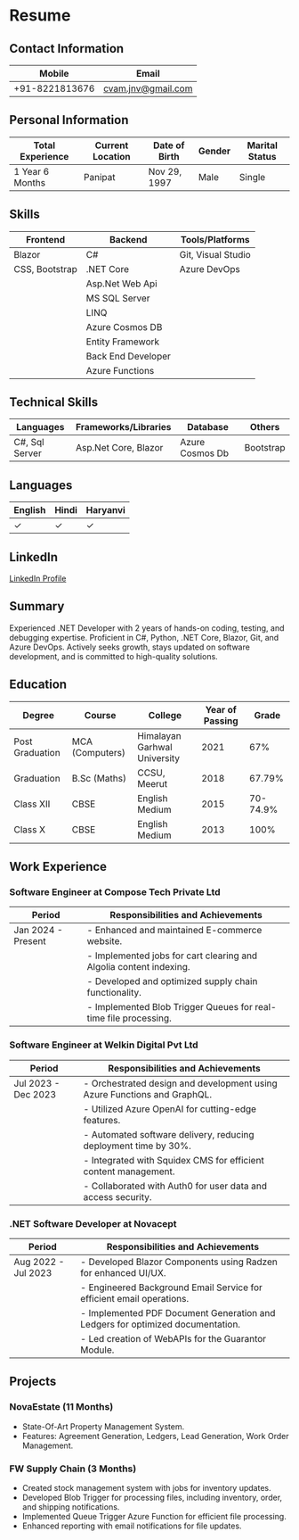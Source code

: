 # Resume

## Contact Information
| Mobile | Email                |
|--------|----------------------|
| +91-8221813676 | cvam.jnv@gmail.com |

## Personal Information
| Total Experience | Current Location | Date of Birth | Gender | Marital Status |
|-------------------|-------------------|---------------|--------|----------------|
| 1 Year 6 Months   | Panipat           | Nov 29, 1997  | Male   | Single         |

## Skills
| Frontend           | Backend                         | Tools/Platforms               |
|--------------------|---------------------------------|-------------------------------|
| Blazor             | C#                              | Git, Visual Studio            |
| CSS, Bootstrap     | .NET Core                        | Azure DevOps                  |
|                   | Asp.Net Web Api                  |                               |
|                   | MS SQL Server                    |                               |
|                   | LINQ                            |                               |
|                   | Azure Cosmos DB                  |                               |
|                   | Entity Framework                 |                               |
|                   | Back End Developer               |                               |
|                   | Azure Functions                  |                               |

## Technical Skills
| Languages        | Frameworks/Libraries         | Database            | Others             |
|------------------|-----------------------------|----------------------|--------------------|
| C#, Sql Server   | Asp.Net Core, Blazor        | Azure Cosmos Db      | Bootstrap          |

## Languages
| English | Hindi  | Haryanvi |
|---------|--------|----------|
| ✓       | ✓      | ✓        |

## LinkedIn
[LinkedIn Profile](https://www.linkedin.com/in/cvam29/)

## Summary
Experienced .NET Developer with 2 years of hands-on coding, testing, and debugging expertise. Proficient in C#, Python, .NET Core, Blazor, Git, and Azure DevOps. Actively seeks growth, stays updated on software development, and is committed to high-quality solutions.

## Education
| Degree               | Course      | College                          | Year of Passing | Grade |
|----------------------|-------------|----------------------------------|-----------------|-------|
| Post Graduation      | MCA (Computers) | Himalayan Garhwal University | 2021            | 67%   |
| Graduation           | B.Sc (Maths) | CCSU, Meerut                     | 2018            | 67.79%|
| Class XII            | CBSE        | English Medium                   | 2015            | 70-74.9%|
| Class X              | CBSE        | English Medium                   | 2013            | 100%  |

## Work Experience
### Software Engineer at Compose Tech Private Ltd
| Period            | Responsibilities and Achievements                                                          |
|-------------------|--------------------------------------------------------------------------------------------|
| Jan 2024 - Present | - Enhanced and maintained E-commerce website.                                                |
|                   | - Implemented jobs for cart clearing and Algolia content indexing.                             |
|                   | - Developed and optimized supply chain functionality.                                        |
|                   | - Implemented Blob Trigger Queues for real-time file processing.                               |

### Software Engineer at Welkin Digital Pvt Ltd
| Period            | Responsibilities and Achievements                                                          |
|-------------------|--------------------------------------------------------------------------------------------|
| Jul 2023 - Dec 2023 | - Orchestrated design and development using Azure Functions and GraphQL.                    |
|                   | - Utilized Azure OpenAI for cutting-edge features.                                            |
|                   | - Automated software delivery, reducing deployment time by 30%.                              |
|                   | - Integrated with Squidex CMS for efficient content management.                               |
|                   | - Collaborated with Auth0 for user data and access security.                                  |


### .NET Software Developer at Novacept
| Period            | Responsibilities and Achievements                                                          |
|-------------------|--------------------------------------------------------------------------------------------|
| Aug 2022 - Jul 2023 | - Developed Blazor Components using Radzen for enhanced UI/UX.                               |
|                   | - Engineered Background Email Service for efficient email operations.                         |
|                   | - Implemented PDF Document Generation and Ledgers for optimized documentation.               |
|                   | - Led creation of WebAPIs for the Guarantor Module.                                          |


## Projects
### NovaEstate (11 Months)
- State-Of-Art Property Management System.
- Features: Agreement Generation, Ledgers, Lead Generation, Work Order Management.

### FW Supply Chain (3 Months)
- Created stock management system with jobs for inventory updates.
- Developed Blob Trigger for processing files, including inventory, order, and shipping notifications.
- Implemented Queue Trigger Azure Function for efficient file processing.
- Enhanced reporting with email notifications for file updates.
